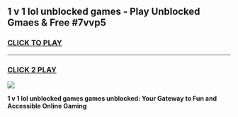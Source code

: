 
## 1 v 1 lol unblocked games - Play Unblocked Gmaes & Free #7vvp5
<h3>
<a href="https://news.freeplayer.one?title=1_v_1_lol_unblocked_games&ref=26F">CLICK TO PLAY</a></h3>
<hr>

<h3>
<a href="https://news.freeplayer.one?title=1_v_1_lol_unblocked_games&ref=26F">CLICK 2 PLAY</a>
  
</h3>

<a href="https://news.freeplayer.one?title=1_v_1_lol_unblocked_games&ref=26F/"><img src="https://clearcache.store/games.png"></a>


**1 v 1 lol unblocked games games unblocked: Your Gateway to Fun and Accessible Online Gaming**
